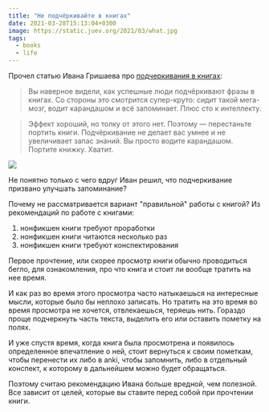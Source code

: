 ```yaml
---
title: "Не подчёркивайте в книгах"
date: 2021-03-28T15:13:04+0300
image: https://static.juev.org/2021/03/what.jpg
tags: 
  - books
  - life
---
```


Прочел статью Ивана Гришаева про [подчеркивания в книгах](https://grishaev.me/no-book-marks/):

>Вы наверное видели, как успешные люди подчёркивают фразы в книгах. Со стороны это смотрится супер-круто: сидит такой мега-мозг, водит карандашом и всё запоминает. Плюс сто к интеллекту.

>Эффект хороший, но толку от этого нет. Поэтому — перестаньте портить книги. Подчёркивание не делает вас умнее и не увеличивает запас знаний. Вы просто водите карандашом. Портите книжку. Хватит.

![](https://static.juev.org/2021/03/what.jpg)

Не понятно только с чего вдруг Иван решил, что подчеркивание призвано улучшать запоминание?

Почему не рассматривается вариант "правильной" работы с книгой? Из рекомендаций по работе с книгами:

1. нонфикшен книги требуют проработки
2. нонфикшен книги читаются несколько раз
3. нонфикшен книги требуют конспектирования

Первое прочтение, или скорее просмотр книги обычно проводиться бегло, для ознакомления, про что книга и стоит ли вообще тратить на нее время. 

И как раз во время этого просмотра часто натыкаешься на интересные мысли, которые было бы неплохо записать. Но тратить на это время во время просмотра не хочется, отвлекаешься, теряешь нить. Гораздо проще подчеркнуть часть текста, выделить его или оставить пометку на полях.

И уже спустя время, когда книга была просмотрена и появилось определенное впечатление о ней, стоит вернуться к своим пометкам, чтобы перенести их либо в anki, чтобы запомнить, либо в отдельный конспект, к которому в дальнейшем можно будет обращаться.

Поэтому считаю рекомендацию Ивана больше вредной, чем полезной. Все зависит от целей, которые вы ставите перед собой при прочтении книги. 
